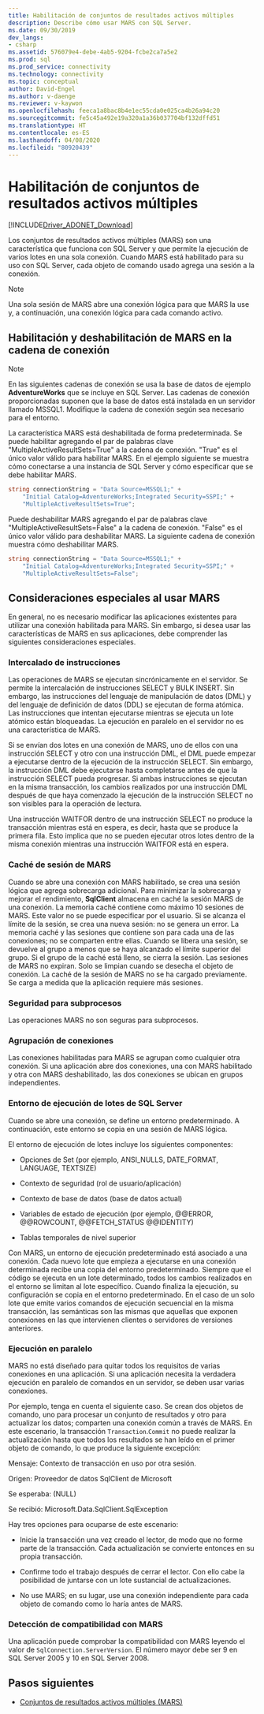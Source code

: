 ```yaml
---
title: Habilitación de conjuntos de resultados activos múltiples
description: Describe cómo usar MARS con SQL Server.
ms.date: 09/30/2019
dev_langs:
- csharp
ms.assetid: 576079e4-debe-4ab5-9204-fcbe2ca7a5e2
ms.prod: sql
ms.prod_service: connectivity
ms.technology: connectivity
ms.topic: conceptual
author: David-Engel
ms.author: v-daenge
ms.reviewer: v-kaywon
ms.openlocfilehash: feeca1a8bac8b4e1ec55cda0e025ca4b26a94c20
ms.sourcegitcommit: fe5c45a492e19a320a1a36b037704bf132dffd51
ms.translationtype: HT
ms.contentlocale: es-ES
ms.lasthandoff: 04/08/2020
ms.locfileid: "80920439"
---
```

# <a name="enabling-multiple-active-result-sets"></a>Habilitación de conjuntos de resultados activos múltiples

[!INCLUDE[Driver_ADONET_Download](../../../includes/driver_adonet_download.md)]

Los conjuntos de resultados activos múltiples (MARS) son una característica que funciona con SQL Server y que permite la ejecución de varios lotes en una sola conexión. Cuando MARS está habilitado para su uso con SQL Server, cada objeto de comando usado agrega una sesión a la conexión.  
  
> [!NOTE]
>  Una sola sesión de MARS abre una conexión lógica para que MARS la use y, a continuación, una conexión lógica para cada comando activo.  
  
## <a name="enabling-and-disabling-mars-in-the-connection-string"></a>Habilitación y deshabilitación de MARS en la cadena de conexión  
  
> [!NOTE]
>  En las siguientes cadenas de conexión se usa la base de datos de ejemplo **AdventureWorks** que se incluye en SQL Server. Las cadenas de conexión proporcionadas suponen que la base de datos está instalada en un servidor llamado MSSQL1. Modifique la cadena de conexión según sea necesario para el entorno.  
  
La característica MARS está deshabilitada de forma predeterminada. Se puede habilitar agregando el par de palabras clave "MultipleActiveResultSets=True" a la cadena de conexión. "True" es el único valor válido para habilitar MARS. En el ejemplo siguiente se muestra cómo conectarse a una instancia de SQL Server y cómo especificar que se debe habilitar MARS. 
  
```csharp  
string connectionString = "Data Source=MSSQL1;" +   
    "Initial Catalog=AdventureWorks;Integrated Security=SSPI;" +  
    "MultipleActiveResultSets=True";  
```  
  
Puede deshabilitar MARS agregando el par de palabras clave "MultipleActiveResultSets=False" a la cadena de conexión. "False" es el único valor válido para deshabilitar MARS. La siguiente cadena de conexión muestra cómo deshabilitar MARS.  
  
```csharp  
string connectionString = "Data Source=MSSQL1;" +   
    "Initial Catalog=AdventureWorks;Integrated Security=SSPI;" +  
    "MultipleActiveResultSets=False";  
```  
  
## <a name="special-considerations-when-using-mars"></a>Consideraciones especiales al usar MARS  
En general, no es necesario modificar las aplicaciones existentes para utilizar una conexión habilitada para MARS. Sin embargo, si desea usar las características de MARS en sus aplicaciones, debe comprender las siguientes consideraciones especiales.  
  
### <a name="statement-interleaving"></a>Intercalado de instrucciones  
Las operaciones de MARS se ejecutan sincrónicamente en el servidor. Se permite la intercalación de instrucciones SELECT y BULK INSERT. Sin embargo, las instrucciones del lenguaje de manipulación de datos (DML) y del lenguaje de definición de datos (DDL) se ejecutan de forma atómica. Las instrucciones que intentan ejecutarse mientras se ejecuta un lote atómico están bloqueadas. La ejecución en paralelo en el servidor no es una característica de MARS.  
  
Si se envían dos lotes en una conexión de MARS, uno de ellos con una instrucción SELECT y otro con una instrucción DML, el DML puede empezar a ejecutarse dentro de la ejecución de la instrucción SELECT. Sin embargo, la instrucción DML debe ejecutarse hasta completarse antes de que la instrucción SELECT pueda progresar. Si ambas instrucciones se ejecutan en la misma transacción, los cambios realizados por una instrucción DML después de que haya comenzado la ejecución de la instrucción SELECT no son visibles para la operación de lectura.  
  
Una instrucción WAITFOR dentro de una instrucción SELECT no produce la transacción mientras está en espera, es decir, hasta que se produce la primera fila. Esto implica que no se pueden ejecutar otros lotes dentro de la misma conexión mientras una instrucción WAITFOR está en espera.  
  
### <a name="mars-session-cache"></a>Caché de sesión de MARS  
Cuando se abre una conexión con MARS habilitado, se crea una sesión lógica que agrega sobrecarga adicional. Para minimizar la sobrecarga y mejorar el rendimiento, **SqlClient** almacena en caché la sesión MARS de una conexión. La memoria caché contiene como máximo 10 sesiones de MARS. Este valor no se puede especificar por el usuario. Si se alcanza el límite de la sesión, se crea una nueva sesión: no se genera un error. La memoria caché y las sesiones que contiene son para cada una de las conexiones; no se comparten entre ellas. Cuando se libera una sesión, se devuelve al grupo a menos que se haya alcanzado el límite superior del grupo. Si el grupo de la caché está lleno, se cierra la sesión. Las sesiones de MARS no expiran. Solo se limpian cuando se desecha el objeto de conexión. La caché de la sesión de MARS no se ha cargado previamente. Se carga a medida que la aplicación requiere más sesiones.  
  
### <a name="thread-safety"></a>Seguridad para subprocesos  
Las operaciones MARS no son seguras para subprocesos.  
  
### <a name="connection-pooling"></a>Agrupación de conexiones  
Las conexiones habilitadas para MARS se agrupan como cualquier otra conexión. Si una aplicación abre dos conexiones, una con MARS habilitado y otra con MARS deshabilitado, las dos conexiones se ubican en grupos independientes.
  
### <a name="sql-server-batch-execution-environment"></a>Entorno de ejecución de lotes de SQL Server  
Cuando se abre una conexión, se define un entorno predeterminado. A continuación, este entorno se copia en una sesión de MARS lógica.  
  
El entorno de ejecución de lotes incluye los siguientes componentes:  
  
- Opciones de Set (por ejemplo, ANSI_NULLS, DATE_FORMAT, LANGUAGE, TEXTSIZE)  
  
- Contexto de seguridad (rol de usuario/aplicación)  
  
- Contexto de base de datos (base de datos actual)  
  
- Variables de estado de ejecución (por ejemplo, @@ERROR, @@ROWCOUNT, @@FETCH_STATUS @@IDENTITY)  
  
- Tablas temporales de nivel superior  
  
Con MARS, un entorno de ejecución predeterminado está asociado a una conexión. Cada nuevo lote que empieza a ejecutarse en una conexión determinada recibe una copia del entorno predeterminado. Siempre que el código se ejecuta en un lote determinado, todos los cambios realizados en el entorno se limitan al lote específico. Cuando finaliza la ejecución, su configuración se copia en el entorno predeterminado. En el caso de un solo lote que emite varios comandos de ejecución secuencial en la misma transacción, las semánticas son las mismas que aquellas que exponen conexiones en las que intervienen clientes o servidores de versiones anteriores.  
  
### <a name="parallel-execution"></a>Ejecución en paralelo  
MARS no está diseñado para quitar todos los requisitos de varias conexiones en una aplicación. Si una aplicación necesita la verdadera ejecución en paralelo de comandos en un servidor, se deben usar varias conexiones.  
  
Por ejemplo, tenga en cuenta el siguiente caso. Se crean dos objetos de comando, uno para procesar un conjunto de resultados y otro para actualizar los datos; comparten una conexión común a través de MARS. En este escenario, la transacción `Transaction`.`Commit` no puede realizar la actualización hasta que todos los resultados se han leído en el primer objeto de comando, lo que produce la siguiente excepción:  
  
Mensaje: Contexto de transacción en uso por otra sesión.  
  
Origen: Proveedor de datos SqlClient de Microsoft  
  
Se esperaba: (NULL)  
  
Se recibió: Microsoft.Data.SqlClient.SqlException  
  
Hay tres opciones para ocuparse de este escenario:  
  
- Inicie la transacción una vez creado el lector, de modo que no forme parte de la transacción. Cada actualización se convierte entonces en su propia transacción.  
  
- Confirme todo el trabajo después de cerrar el lector. Con ello cabe la posibilidad de juntarse con un lote sustancial de actualizaciones.  
  
- No use MARS; en su lugar, use una conexión independiente para cada objeto de comando como lo haría antes de MARS.  
  
### <a name="detecting-mars-support"></a>Detección de compatibilidad con MARS  
Una aplicación puede comprobar la compatibilidad con MARS leyendo el valor de `SqlConnection.ServerVersion`. El número mayor debe ser 9 en SQL Server 2005 y 10 en SQL Server 2008.  
  
## <a name="next-steps"></a>Pasos siguientes
- [Conjuntos de resultados activos múltiples (MARS)](multiple-active-result-sets-mars.md)
